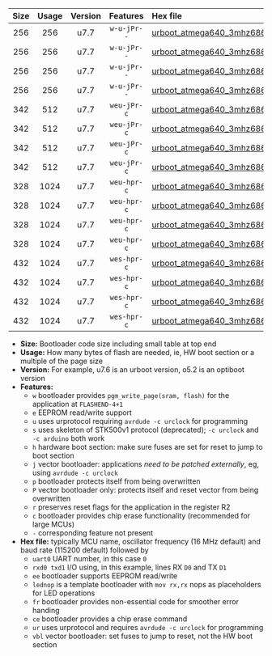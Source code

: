 |Size|Usage|Version|Features|Hex file|
|:-:|:-:|:-:|:-:|:--|
|256|256|u7.7|`w-u-jPr--`|[urboot_atmega640_3mhz6864_38400bps_uart0_rxe0_txe1_lednop_fr_ur_vbl.hex](https://raw.githubusercontent.com/stefanrueger/urboot.hex/main/mcus/atmega640/fcpu_3mhz6864/38400_bps/urboot_atmega640_3mhz6864_38400bps_uart0_rxe0_txe1_lednop_fr_ur_vbl.hex)|
|256|256|u7.7|`w-u-jPr--`|[urboot_atmega640_3mhz6864_38400bps_uart1_rxd2_txd3_lednop_fr_ur_vbl.hex](https://raw.githubusercontent.com/stefanrueger/urboot.hex/main/mcus/atmega640/fcpu_3mhz6864/38400_bps/urboot_atmega640_3mhz6864_38400bps_uart1_rxd2_txd3_lednop_fr_ur_vbl.hex)|
|256|256|u7.7|`w-u-jPr--`|[urboot_atmega640_3mhz6864_38400bps_uart2_rxh0_txh1_lednop_fr_ur_vbl.hex](https://raw.githubusercontent.com/stefanrueger/urboot.hex/main/mcus/atmega640/fcpu_3mhz6864/38400_bps/urboot_atmega640_3mhz6864_38400bps_uart2_rxh0_txh1_lednop_fr_ur_vbl.hex)|
|256|256|u7.7|`w-u-jPr--`|[urboot_atmega640_3mhz6864_38400bps_uart3_rxj0_txj1_lednop_fr_ur_vbl.hex](https://raw.githubusercontent.com/stefanrueger/urboot.hex/main/mcus/atmega640/fcpu_3mhz6864/38400_bps/urboot_atmega640_3mhz6864_38400bps_uart3_rxj0_txj1_lednop_fr_ur_vbl.hex)|
|342|512|u7.7|`weu-jPr-c`|[urboot_atmega640_3mhz6864_38400bps_uart0_rxe0_txe1_ee_lednop_fr_ce_ur_vbl.hex](https://raw.githubusercontent.com/stefanrueger/urboot.hex/main/mcus/atmega640/fcpu_3mhz6864/38400_bps/urboot_atmega640_3mhz6864_38400bps_uart0_rxe0_txe1_ee_lednop_fr_ce_ur_vbl.hex)|
|342|512|u7.7|`weu-jPr-c`|[urboot_atmega640_3mhz6864_38400bps_uart1_rxd2_txd3_ee_lednop_fr_ce_ur_vbl.hex](https://raw.githubusercontent.com/stefanrueger/urboot.hex/main/mcus/atmega640/fcpu_3mhz6864/38400_bps/urboot_atmega640_3mhz6864_38400bps_uart1_rxd2_txd3_ee_lednop_fr_ce_ur_vbl.hex)|
|342|512|u7.7|`weu-jPr-c`|[urboot_atmega640_3mhz6864_38400bps_uart2_rxh0_txh1_ee_lednop_fr_ce_ur_vbl.hex](https://raw.githubusercontent.com/stefanrueger/urboot.hex/main/mcus/atmega640/fcpu_3mhz6864/38400_bps/urboot_atmega640_3mhz6864_38400bps_uart2_rxh0_txh1_ee_lednop_fr_ce_ur_vbl.hex)|
|342|512|u7.7|`weu-jPr-c`|[urboot_atmega640_3mhz6864_38400bps_uart3_rxj0_txj1_ee_lednop_fr_ce_ur_vbl.hex](https://raw.githubusercontent.com/stefanrueger/urboot.hex/main/mcus/atmega640/fcpu_3mhz6864/38400_bps/urboot_atmega640_3mhz6864_38400bps_uart3_rxj0_txj1_ee_lednop_fr_ce_ur_vbl.hex)|
|328|1024|u7.7|`weu-hpr-c`|[urboot_atmega640_3mhz6864_38400bps_uart0_rxe0_txe1_ee_lednop_fr_ce_ur.hex](https://raw.githubusercontent.com/stefanrueger/urboot.hex/main/mcus/atmega640/fcpu_3mhz6864/38400_bps/urboot_atmega640_3mhz6864_38400bps_uart0_rxe0_txe1_ee_lednop_fr_ce_ur.hex)|
|328|1024|u7.7|`weu-hpr-c`|[urboot_atmega640_3mhz6864_38400bps_uart1_rxd2_txd3_ee_lednop_fr_ce_ur.hex](https://raw.githubusercontent.com/stefanrueger/urboot.hex/main/mcus/atmega640/fcpu_3mhz6864/38400_bps/urboot_atmega640_3mhz6864_38400bps_uart1_rxd2_txd3_ee_lednop_fr_ce_ur.hex)|
|328|1024|u7.7|`weu-hpr-c`|[urboot_atmega640_3mhz6864_38400bps_uart2_rxh0_txh1_ee_lednop_fr_ce_ur.hex](https://raw.githubusercontent.com/stefanrueger/urboot.hex/main/mcus/atmega640/fcpu_3mhz6864/38400_bps/urboot_atmega640_3mhz6864_38400bps_uart2_rxh0_txh1_ee_lednop_fr_ce_ur.hex)|
|328|1024|u7.7|`weu-hpr-c`|[urboot_atmega640_3mhz6864_38400bps_uart3_rxj0_txj1_ee_lednop_fr_ce_ur.hex](https://raw.githubusercontent.com/stefanrueger/urboot.hex/main/mcus/atmega640/fcpu_3mhz6864/38400_bps/urboot_atmega640_3mhz6864_38400bps_uart3_rxj0_txj1_ee_lednop_fr_ce_ur.hex)|
|432|1024|u7.7|`wes-hpr-c`|[urboot_atmega640_3mhz6864_38400bps_uart0_rxe0_txe1_ee_lednop_fr_ce.hex](https://raw.githubusercontent.com/stefanrueger/urboot.hex/main/mcus/atmega640/fcpu_3mhz6864/38400_bps/urboot_atmega640_3mhz6864_38400bps_uart0_rxe0_txe1_ee_lednop_fr_ce.hex)|
|432|1024|u7.7|`wes-hpr-c`|[urboot_atmega640_3mhz6864_38400bps_uart1_rxd2_txd3_ee_lednop_fr_ce.hex](https://raw.githubusercontent.com/stefanrueger/urboot.hex/main/mcus/atmega640/fcpu_3mhz6864/38400_bps/urboot_atmega640_3mhz6864_38400bps_uart1_rxd2_txd3_ee_lednop_fr_ce.hex)|
|432|1024|u7.7|`wes-hpr-c`|[urboot_atmega640_3mhz6864_38400bps_uart2_rxh0_txh1_ee_lednop_fr_ce.hex](https://raw.githubusercontent.com/stefanrueger/urboot.hex/main/mcus/atmega640/fcpu_3mhz6864/38400_bps/urboot_atmega640_3mhz6864_38400bps_uart2_rxh0_txh1_ee_lednop_fr_ce.hex)|
|432|1024|u7.7|`wes-hpr-c`|[urboot_atmega640_3mhz6864_38400bps_uart3_rxj0_txj1_ee_lednop_fr_ce.hex](https://raw.githubusercontent.com/stefanrueger/urboot.hex/main/mcus/atmega640/fcpu_3mhz6864/38400_bps/urboot_atmega640_3mhz6864_38400bps_uart3_rxj0_txj1_ee_lednop_fr_ce.hex)|

- **Size:** Bootloader code size including small table at top end
- **Usage:** How many bytes of flash are needed, ie, HW boot section or a multiple of the page size
- **Version:** For example, u7.6 is an urboot version, o5.2 is an optiboot version
- **Features:**
  + `w` bootloader provides `pgm_write_page(sram, flash)` for the application at `FLASHEND-4+1`
  + `e` EEPROM read/write support
  + `u` uses urprotocol requiring `avrdude -c urclock` for programming
  + `s` uses skeleton of STK500v1 protocol (deprecated); `-c urclock` and `-c arduino` both work
  + `h` hardware boot section: make sure fuses are set for reset to jump to boot section
  + `j` vector bootloader: applications *need to be patched externally*, eg, using `avrdude -c urclock`
  + `p` bootloader protects itself from being overwritten
  + `P` vector bootloader only: protects itself and reset vector from being overwritten
  + `r` preserves reset flags for the application in the register R2
  + `c` bootloader provides chip erase functionality (recommended for large MCUs)
  + `-` corresponding feature not present
- **Hex file:** typically MCU name, oscillator frequency (16 MHz default) and baud rate (115200 default) followed by
  + `uart0` UART number, in this case `0`
  + `rxd0 txd1` I/O using, in this example, lines RX `D0` and TX `D1`
  + `ee` bootloader supports EEPROM read/write
  + `lednop` is a template bootloader with `mov rx,rx` nops as placeholders for LED operations
  + `fr` bootloader provides non-essential code for smoother error handing
  + `ce` bootloader provides a chip erase command
  + `ur` uses urprotocol and requires `avrdude -c urclock` for programming
  + `vbl` vector bootloader: set fuses to jump to reset, not the HW boot section
